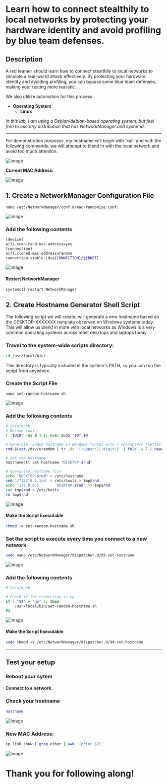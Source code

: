 # Learn how to connect stealthily to local networks by protecting your hardware identity and avoid profiling by blue team defenses.

## Description
A red teamer should learn how to connect stealthily to local networks to simulate a real-world attack effectively. By protecting your hardware identity and avoiding profiling, you can bypass some blue team defenses, making your testing more realistic.

We also utilize automation for this process.

- **Operating System**
  - **Linux**
    
*In this lab, I am using a Debian/debian-based operating system, but feel free to use any distribution that has NetworkManager and systemd.*

 * * *

For demonstration purposes, my hostname will begin with 'kali' and with the following commands, we will attempt to blend in with the local network and avoid too much attention.

![image](https://github.com/user-attachments/assets/6b9ef794-676d-410c-b0ea-fe232b3a92ee)

**Current MAC Address:**

![image](https://github.com/user-attachments/assets/815b6fd1-bb5c-494b-aea7-6b0bd765c6a4)

## 1. Create a NetworkManager Configuration File
```
nano /etc/NetworkManager/conf.d/mac-randomize.conf:
```
![image](https://github.com/user-attachments/assets/9a90ad19-6e02-4071-976e-42edcdb95ce3)

### Add the following contents
```bash
[device]
wifi.scan-rand-mac-address=yes
[connection]
wifi.cloned-mac-address=random
connection.stable-id=${CONNECTION}/${BOOT}
```
![image](https://github.com/user-attachments/assets/b4a141ae-afcf-4ce8-93f8-c44027b676ba)

#### Restart NetworkManager
```bash
systemctl restart NetworkManager
```

## 2. Create Hostname Generator Shell Script
The following script we will create, will generate a new hostname based on the DESKTOP-XXXXXXX template observed on Windows systems today. This will allow us blend in more with local networks as Windows is a very common operating systems across most desktops and laptops today.

### Travel to the system-wide scripts directory:
```bash
cd /usr/local/bin/
```
This directory is typically included in the system's PATH, so you can run the script from anywhere.

### Create the Script File
```
nano set-random-hostname.sh
```

![image](https://github.com/user-attachments/assets/7e8782d4-ced7-49fb-8e19-8986e9bce709)

### Add the following contents
```bash
#!/bin/bash
# Become root
[ "$UID" -eq 0 ] || exec sudo "$0" $@

# Generate random hostname in Windows format with 7 characters (letters and digits)
rnd=$(cat /dev/urandom | tr -dc '[:upper:][:digit:]' | fold -w 7 | head -n 1)

# Set the hostname
hostnamectl set-hostname "DESKTOP-$rnd"

# Overwrite hostname file
echo "DESKTOP-$rnd" > /etc/hostname
sed '/^127.0.1.1/d' < /etc/hosts > tmp$rnd
echo "127.0.0.1        DESKTOP-$rnd" >> tmp$rnd
cat tmp$rnd > /etc/hosts
rm tmp$rnd

```
![image](https://github.com/user-attachments/assets/b9e8472d-dd12-45be-98ed-7dcc566789fa)

#### Make the Script Executable
```bash
chmod +x set-random-hostname.sh
```

### Set the script to execute every time you connect to a new network
```bash
sudo nano /etc/NetworkManager/dispatcher.d/99-set-hostname
```

![image](https://github.com/user-attachments/assets/c07d02df-061d-40e8-876f-087933532616)

### Add the following contents
```bash
#!/bin/bash

# Check if the connection is up
if [ "$2" = "up" ]; then
    /usr/local/bin/set-random-hostname.sh
fi
```

![image](https://github.com/user-attachments/assets/16c3b4ea-098c-4388-92b9-a68a839bbc5f)

#### Make the Script Executable
```bash
sudo chmod +x /etc/NetworkManager/dispatcher.d/99-set-hostname
```
***
## Test your setup  

### Reboot your sytem
#### Connect to a network.

### Check your hostname
```bash
hostname
```
![image](https://github.com/user-attachments/assets/bc89346d-31c3-4492-8068-70b79d0a5aa5)

### New MAC Address:
```bash
ip link show | grep ether | awk '{print $2}'
```
![image](https://github.com/user-attachments/assets/1ecc4725-dc29-46d2-b701-ef69b366588d)

# Thank you for following along!
